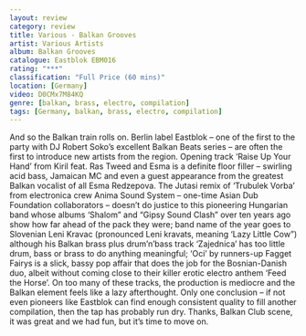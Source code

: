 ```yaml
---
layout: review
category: review
title: Various - Balkan Grooves 
artist: Various Artists
album: Balkan Grooves
catalogue: Eastblok EBM016
rating: "***"
classification: "Full Price (60 mins)"
location: [Germany]
video: D0CMx7M84KQ
genre: [balkan, brass, electro, compilation]
tags: [Germany, balkan, brass, electro, compilation]
---
```


And so the Balkan train rolls on. Berlin label Eastblok – one of the first to the party with DJ Robert Soko’s excellent Balkan Beats series – are often the first to introduce new artists from the region. Opening track ‘Raise Up Your Hand’ from Kiril feat. Ras Tweed and Esma is a definite floor filler – swirling acid bass, Jamaican MC and even a guest appearance from the greatest Balkan vocalist of all Esma Redzepova. The Jutasi remix of ‘Trubulek Vorba’ from electronica crew Anima Sound System – one-time Asian Dub Foundation collaborators – doesn’t do justice to this pioneering Hungarian band whose albums ‘Shalom” and “Gipsy Sound Clash” over ten years ago show how far ahead of the pack they were; band name of the year goes to Slovenian Leni Kravac (pronounced Leni kravats, meaning ‘Lazy Little Cow”) although his Balkan brass plus drum’n’bass track ‘Zajednica’ has too little drum, bass or brass to do anything meaningful; ‘Oci’ by runners-up Fagget Fairys is a slick, bassy pop affair that does the job for the Bosnian-Danish duo, albeit without coming close to their killer erotic electro anthem ‘Feed the Horse’. On too many of these tracks, the production is mediocre and the Balkan element feels like a lazy afterthought. Only one conclusion – if not even pioneers like Eastblok can find enough consistent quality to fill another compilation, then the tap has probably run dry. Thanks, Balkan Club scene, it was great and we had fun, but it’s time to move on.
 